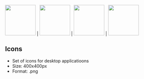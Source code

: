 <img src="https://github.com/IldeMartAhu/icons/blob/main/LED_GREEN.png"  width="100" height="100"> | <img src="https://github.com/IldeMartAhu/icons/blob/main/LED_RED.png"  width="100" height="100"> | <img src="https://github.com/IldeMartAhu/icons/blob/main/LED_ORANGE.png"  width="100" height="100"> | <img src="https://github.com/IldeMartAhu/icons/blob/main/LED_BLUE.png"  width="100" height="100">
## Icons
- Set of icons for desktop applicatioons
- Size: 400x400px 
- Format: .png
